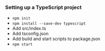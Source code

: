 ### Setting up a TypeScript project
* `npm init`
* `npm install --save-dev typescript`
* Add src/index.ts
* Add tsconfig.json
* Add build and start scripts to package.json
* `npm start`
